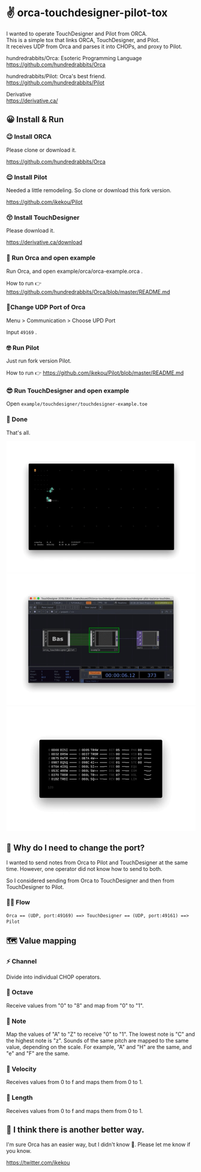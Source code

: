 # ✌️ orca-touchdesigner-pilot-tox

I wanted to operate TouchDesigner and Pilot from ORCA.  
This is a simple tox that links ORCA, TouchDesigner, and Pilot.  
It receives UDP from Orca and parses it into CHOPs, and proxy to Pilot.

hundredrabbits/Orca: Esoteric Programming Language  
https://github.com/hundredrabbits/Orca

hundredrabbits/Pilot: Orca's best friend.  
https://github.com/hundredrabbits/Pilot

Derivative  
https://derivative.ca/


## 😀 Install & Run

### 😉 Install ORCA 

Please clone or download it.

https://github.com/hundredrabbits/Orca

### 😌 Install Pilot

Needed a little remodeling. So clone or download this fork version.

https://github.com/ikekou/Pilot

### 😚 Install TouchDesigner

Please download it.

https://derivative.ca/download

### 🥰 Run Orca and open example

Run Orca, and open example/orca/orca-example.orca .

How to run 👉 https://github.com/hundredrabbits/Orca/blob/master/README.md

### 😤Change UDP Port of Orca

Menu > Communication > Choose UPD Port

Input `49169` .

### 🤓 Run Pilot

Just run fork version Pilot.

How to run 👉 https://github.com/ikekou/Pilot/blob/master/README.md

### 😎 Run TouchDesigner and open example

Open `example/touchdesigner/touchdesigner-example.toe`

### 🥳 Done

That's all.

![orca](https://github.com/ikekou/orca-touchdesigner-pilot-tox/blob/master/README/orca.gif?raw=true)
![touchdesigner](https://github.com/ikekou/orca-touchdesigner-pilot-tox/blob/master/README/touchdesigner.gif?raw=true)
![pilot](https://github.com/ikekou/orca-touchdesigner-pilot-tox/blob/master/README/pilot.gif?raw=true)

## 🤔 Why do I need to change the port?

I wanted to send notes from Orca to Pilot and TouchDesigner at the same time. However, one operator did not know how to send to both.

So I considered sending from Orca to TouchDesigner and then from TouchDesigner to Pilot.

### 🏃‍♀️ Flow

```
Orca == (UDP, port:49169) ==> TouchDesigner == (UDP, port:49161) ==> Pilot
```

## 🗺 Value mapping

### ⚡️ Channel
Divide into individual CHOP operators.  

### 🏢 Octave
Receive values from "0" to "8" and map from "0" to "1".

### 📒 Note
Map the values of "A" to "Z" to receive "0" to "1". The lowest note is "C" and the highest note is "z". Sounds of the same pitch are mapped to the same value, depending on the scale. For example, "A" and "H" are the same, and "e" and "F" are the same.

### 💪 Velocity
Receives values from 0 to f and maps them from 0 to 1.

### 📐 Length
Receives values from 0 to f and maps them from 0 to 1.


## 🧐 I think there is another better way.

I'm sure Orca has an easier way, but I didn't know 🤔. Please let me know if you know.

https://twitter.com/ikekou